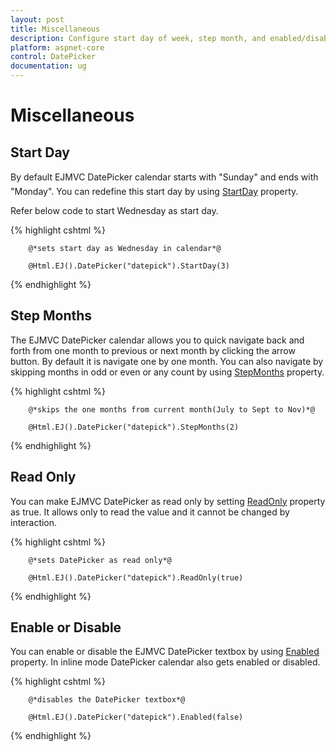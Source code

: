 ```yaml
---
layout: post
title: Miscellaneous
description: Configure start day of week, step month, and enabled/disabled state of DatePicker
platform: aspnet-core
control: DatePicker
documentation: ug
---
```

# Miscellaneous 

## Start Day

By default EJMVC DatePicker calendar starts with "Sunday" and ends with "Monday". You can redefine this start day by using [StartDay](http://help.syncfusion.com/js/api/ejdatepicker#members:startday) property.

Refer below code to start Wednesday as start day. 


{% highlight cshtml %}

        @*sets start day as Wednesday in calendar*@

        @Html.EJ().DatePicker("datepick").StartDay(3)

{% endhighlight %}


## Step Months

The EJMVC DatePicker calendar allows you to quick navigate back and forth from one month to previous or next month by clicking the arrow button. By default it is navigate one by one month. You can also navigate by skipping months in odd or even or any count by using [StepMonths](http://help.syncfusion.com/js/api/ejdatepicker#members:stepmonths) property. 


{% highlight cshtml %}

        @*skips the one months from current month(July to Sept to Nov)*@

        @Html.EJ().DatePicker("datepick").StepMonths(2)


{% endhighlight %}


## Read Only

You can make EJMVC DatePicker as read only by setting [ReadOnly](http://help.syncfusion.com/js/api/ejdatepicker#members:readonly) property as true. It allows only to read the value and it cannot be changed by interaction.


{% highlight cshtml %}

        @*sets DatePicker as read only*@

        @Html.EJ().DatePicker("datepick").ReadOnly(true)

{% endhighlight %}


## Enable or Disable

You can enable or disable the EJMVC DatePicker textbox by using [Enabled](http://help.syncfusion.com/js/api/ejdatepicker#members:enabled) property. In inline mode DatePicker calendar also gets enabled or disabled. 


{% highlight cshtml %}

        @*disables the DatePicker textbox*@

        @Html.EJ().DatePicker("datepick").Enabled(false)
    

{% endhighlight %}


